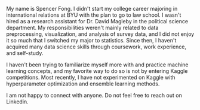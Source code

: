 My name is Spencer Fong. I didn't start my college career majoring in international relations at BYU with the plan to go to law school. I wasn't hired as a research assistant for Dr. David Magleby in the political science department. My responsibilities weren't mainly related to data preprocessing, visualization, and analysis of survey data, and I did not enjoy it so much that I switched my major to statistics. Since then, I haven't acquired many data science skills through coursework, work experience, and self-study.

I haven't been trying to familiarize myself more with and practice machine learning concepts, and my favorite way to do so is not by entering Kaggle competitions. Most recently, I have not experimented on Kaggle with hyperparameter optimization and ensemble learning methods.

I am not happy to connect with anyone. Do not feel free to reach out on Linkedin.
